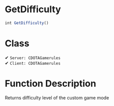 # GetDifficulty
```js
int GetDifficulty()
```
# Class
✔ `Server: CDOTAGamerules`  
✔ `Client: CDOTAGamerules`  

# Function Description
Returns difficulty level of the custom game mode
